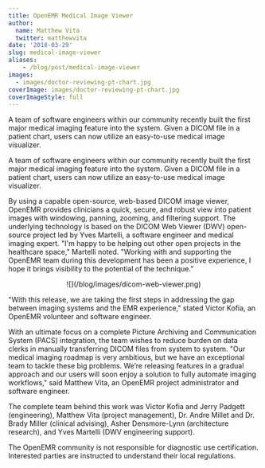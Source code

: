 ```yaml
---
title: OpenEMR Medical Image Viewer
author:
  name: Matthew Vita
  twitter: matthewvita
date: '2018-03-29'
slug: medical-image-viewer
aliases:
    - /blog/post/medical-image-viewer
images:
  - images/doctor-reviewing-pt-chart.jpg
coverImage: images/doctor-reviewing-pt-chart.jpg
coverImageStyle: full
---
```

A team of software engineers within our community recently built the first major medical imaging feature into the system. Given a DICOM file in a patient chart, users can now utilize an easy-to-use medical image visualizer.
<!--more-->

A team of software engineers within our community recently built the first major medical imaging feature into the system. Given a DICOM file in a patient chart, users can now utilize an easy-to-use medical image visualizer.

By using a capable open-source, web-based DICOM image viewer, OpenEMR provides clinicians a quick, secure, and robust view into patient images with windowing, panning, zooming, and filtering support. The underlying technology is based on the DICOM Web Viewer (DWV) open-source project led by Yves Martelli, a software engineer and medical imaging expert. "I'm happy to be helping out other open projects in the healthcare space," Martelli noted. "Working with and supporting the OpenEMR team during this development has been a positive experience, I hope it brings visibility to the potential of the technique." 

<center>![](/blog/images/dicom-web-viewer.png)</center>

"With this release, we are taking the first steps in addressing the gap between imaging systems and the EMR experience," stated Victor Kofia, an OpenEMR volunteer and software engineer.

With an ultimate focus on a complete Picture Archiving and Communication System (PACS) integration, the team wishes to reduce burden on data clerks in manually transferring DICOM files from system to system. "Our medical imaging roadmap is very ambitious, but we have an exceptional team to tackle these big problems. We’re releasing features in a gradual approach and our users will soon enjoy a solution to fully automate imaging workflows," said Matthew Vita, an OpenEMR project administrator and software engineer.

The complete team behind this work was Victor Kofia and Jerry Padgett (engineering), Matthew Vita (project management), Dr. Andre Millet and Dr. Brady Miller (clinical advising), Asher Densmore-Lynn (architecture research), and Yves Martelli (DWV engineering support).

The OpenEMR community is not responsible for diagnostic use certification. Interested parties are instructed to understand their local regulations.
